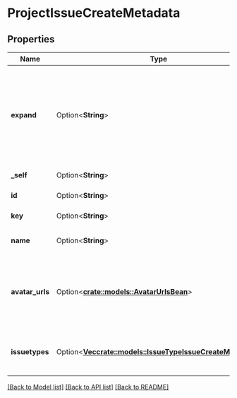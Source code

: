 # ProjectIssueCreateMetadata

## Properties

Name | Type | Description | Notes
------------ | ------------- | ------------- | -------------
**expand** | Option<**String**> | Expand options that include additional project issue create metadata details in the response. | [optional][readonly]
**_self** | Option<**String**> | The URL of the project. | [optional][readonly]
**id** | Option<**String**> | The ID of the project. | [optional][readonly]
**key** | Option<**String**> | The key of the project. | [optional][readonly]
**name** | Option<**String**> | The name of the project. | [optional][readonly]
**avatar_urls** | Option<[**crate::models::AvatarUrlsBean**](AvatarUrlsBean.md)> | List of the project's avatars, returning the avatar size and associated URL. | [optional][readonly]
**issuetypes** | Option<[**Vec<crate::models::IssueTypeIssueCreateMetadata>**](IssueTypeIssueCreateMetadata.md)> | List of the issue types supported by the project. | [optional][readonly]

[[Back to Model list]](../README.md#documentation-for-models) [[Back to API list]](../README.md#documentation-for-api-endpoints) [[Back to README]](../README.md)



